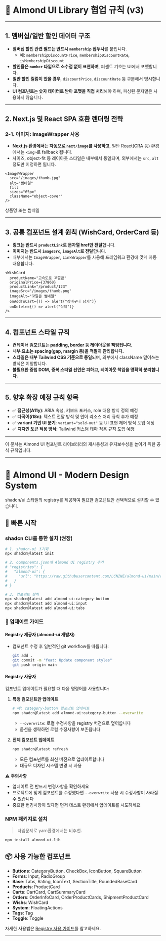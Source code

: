 # 📝 Almond UI Library 협업 규칙 (v3)

---

## 1. 멤버십/일반 할인 데이터 구조

- **멤버십 할인 관련 필드는 반드시 `membership` 접두사**를 붙입니다.
  - 예: `membershipDiscountPrice`, `membershipDiscountRate`, `isMembershipDiscount`
- **할인율은 `number` 타입으로 소수점 없이 표현하며**, 퍼센트 기호는 UI에서 포맷합니다.
- **일반 할인 컬럼이 있을 경우**, `discountPrice`, `discountRate` 등 구분해서 명시합니다.
- **UI 컴포넌트는 숫자 데이터로 받아 포맷을 직접 처리**해야 하며, 파싱된 문자열은 사용하지 않습니다.

---

## 2. Next.js 및 React SPA 호환 렌더링 전략

### 2-1. 이미지: ImageWrapper 사용

- **Next.js 환경에서는 자동으로 `next/image`를 사용하고**, 일반 React(CRA 등) 환경에서는 `<img>`로 fallback 됩니다.
- 사이즈, object-fit 등 레이아웃 스타일은 내부에서 통일되며, 외부에서는 `src`, `alt` 정도만 지정하면 됩니다.

```tsx
<ImageWrapper
  src="/images/thumb.jpg"
  alt="썸네일"
  fill
  sizes="65px"
  className="object-cover"
/>
```

<LinkWrapper href="/product/123">
  상품명 또는 썸네일
</LinkWrapper>

---

## 3. 공통 컴포넌트 설계 원칙 (WishCard, OrderCard 등)

- **링크는 반드시 `productLink`로 문자열 href만 전달**합니다.
- **이미지는 반드시 `imageSrc`, `imageAlt`로 전달**합니다.
- 내부에서는 `ImageWrapper`, `LinkWrapper`를 사용해 프레임워크 환경에 맞게 자동 대응합니다.

```tsx
<WishCard
  productName="고속도로 꼬깔콘"
  originalPrice={37860}
  productLink="/product/123"
  imageSrc="/images/thumb.png"
  imageAlt="꼬깔콘 썸네일"
  onAddToCart={() => alert("장바구니 담기")}
  onDelete={() => alert("삭제")}
/>
```

---

## 4. 컴포넌트 스타일 규칙

- **컨테이너 컴포넌트는 padding, border 등 레이아웃을 책임집니다.**
- **내부 요소는 spacing(gap, margin 등)을 적절히 관리합니다.**
- **스타일은 내부 Tailwind CSS 기준으로 통일**되며, 외부에서 className 덮어쓰는 방식은 지양합니다.
- **불필요한 중첩 DOM, 중복 스타일 선언은 피하고, 레이아웃 책임을 명확히 분리합니다.**

---

## 5. 향후 확장 예정 규칙 항목

- ✅ **접근성(A11y)**: ARIA 속성, 키보드 포커스, role 대응 방식 정의 예정
- ✅ **다국어(i18n)**: 텍스트 전달 방식 및 언어 리소스 처리 규칙 추가 예정
- ✅ **variant 기반 UI 분기**: `variant="sold-out"` 등 UI 표현 제어 방식 도입 예정
- ✅ **디자인 토큰 적용 방식**: Tailwind 커스텀 테마 적용 규칙 도입 예정

---

이 문서는 Almond UI 컴포넌트 라이브러리의 재사용성과 유지보수성을 높이기 위한 공식 규칙입니다.

---

# 🌰 Almond UI - Modern Design System

shadcn/ui 스타일의 registry를 제공하여 필요한 컴포넌트만 선택적으로 설치할 수 있습니다.

## 🚀 빠른 시작

### shadcn CLI를 통한 설치 (권장)

```bash
# 1. shadcn-ui 초기화
npx shadcn@latest init

# 2. components.json에 Almond UI registry 추가
# "registries": {
#   "almond-ui": {
#     "url": "https://raw.githubusercontent.com/LCNINE/almond-ui/main/registry"
#   }
# }

# 3. 컴포넌트 설치
npx shadcn@latest add almond-ui:category-button
npx shadcn@latest add almond-ui:input
npx shadcn@latest add almond-ui:tabs
```

### 🔄 업데이트 가이드

#### Registry 제공자 (almond-ui 개발자)

- 컴포넌트 수정 후 일반적인 git workflow를 따릅니다:
  ```bash
  git add .
  git commit -m "feat: Update component styles"
  git push origin main
  ```

#### Registry 사용자

컴포넌트 업데이트가 필요할 때 다음 명령어를 사용합니다:

1. **특정 컴포넌트만 업데이트**

   ```bash
   # 예: category-button 컴포넌트 업데이트
   npx shadcn@latest add almond-ui:category-button --overwrite
   ```

   - `--overwrite`: 로컬 수정사항을 registry 버전으로 덮어씁니다
   - 옵션을 생략하면 로컬 수정사항이 보존됩니다

2. **전체 컴포넌트 업데이트**
   ```bash
   npx shadcn@latest refresh
   ```
   - 모든 컴포넌트를 최신 버전으로 업데이트합니다
   - 대규모 디자인 시스템 변경 시 사용

⚠️ **주의사항**

- 업데이트 전 반드시 변경사항을 확인하세요
- 프로젝트에 맞게 컴포넌트를 수정했다면 `--overwrite` 사용 시 수정사항이 사라질 수 있습니다
- 중요한 변경사항이 있다면 먼저 테스트 환경에서 업데이트를 시도하세요

### NPM 패키지로 설치

> 타입문제로 yarn환경에서는 비추천.

```bash
npm install almond-ui-lib
```

## 📦 사용 가능한 컴포넌트

- **Buttons**: CategoryButton, CheckBox, IconButton, SquareButton
- **Forms**: Input, RadioGroup
- **Base**: Tabs, Rating, IconText, SectionTitle, RoundedBaseCard
- **Products**: ProductCard
- **Carts**: CartCard, CartSummaryCard
- **Orders**: OrderInfoCard, OrderProductCards, ShipmentProductCard
- **Wishs**: WishCard
- **System**: FloatingActions
- **Tags**: Tag
- **Toggle**: Toggle

자세한 사용법은 [Registry 사용 가이드](./docs/registry-usage.md)를 참고하세요.

---
